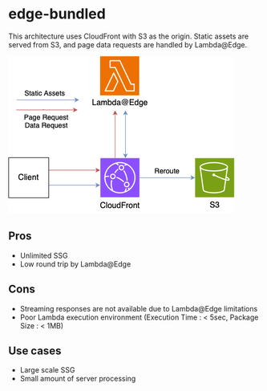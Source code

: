 # edge-bundled

This architecture uses CloudFront with S3 as the origin.
Static assets are served from S3, and page data requests are handled by Lambda@Edge.

![architecture](./arch.png)

## Pros

- Unlimited SSG
- Low round trip by Lambda@Edge

## Cons

- Streaming responses are not available due to Lambda@Edge limitations
- Poor Lambda execution environment (Execution Time : < 5sec, Package Size : < 1MB)

## Use cases

- Large scale SSG
- Small amount of server processing

